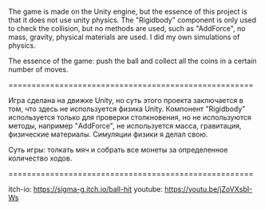 The game is made on the Unity engine, but the essence of this project is that it does not use unity physics. The "Rigidbody" component is only used to check the collision, but no methods are used, such as "AddForce", no mass, gravity, physical materials are used. I did my own simulations of physics.

The essence of the game: push the ball and collect all the coins in a certain number of moves.

=====================================================

Игра сделана на движке Unity, но суть этого проекта заключается в том, что здесь не используется физика Unity. Компонент "Rigidbody" используется только для проверки столкновения, но не используются методы, например "AddForce", не используется масса, гравитация, физические материалы. Симуляции физики я делал свою.

Суть игры: толкать мяч и собрать все монеты за определенное количество ходов.

=====================================================

itch-io: https://sigma-g.itch.io/ball-hit
youtube: https://youtu.be/jZoVXsbI-Ws
